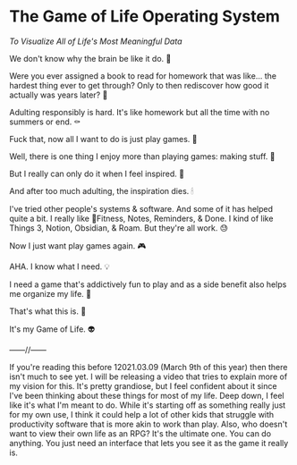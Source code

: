 # The Game of Life Operating System

_To Visualize All of Life's Most Meaningful Data_

We don't know why the brain be like it do. 🧠

Were you ever assigned a book to read for homework that was like... the hardest thing ever to get through? Only to then rediscover how good it actually was years later? 🤯

Adulting responsibly is hard. It's like homework but all the time with no summers or end. ⚰️

Fuck that, now all I want to do is just play games. 👾

Well, there is one thing I enjoy more than playing games: making stuff. 🦾

But I really can only do it when I feel inspired. 🌅

And after too much adulting, the inspiration dies. 🕯

I've tried other people's systems & software. And some of it has helped quite a bit. I really like Fitness, Notes, Reminders, & Done. I kind of like Things 3, Notion, Obsidian, & Roam. But they're all work. 😓

Now I just want play games again. 🎮

AHA. I know what I need. 💡

I need a game that's addictively fun to play and as a side benefit also helps me organize my life. 🥳

That's what this is. 🤖

It's my Game of Life. 👽

——//——

If you're reading this before 12021.03.09 (March 9th of this year) then there isn't much to see yet. I will be releasing a video that tries to explain more of my vision for this. It's pretty grandiose, but I feel confident about it since I've been thinking about these things for most of my life. Deep down, I feel like it's what I'm meant to do. While it's starting off as something really just for my own use, I think it could help a lot of other kids that struggle with productivity software that is more akin to work than play. Also, who doesn't want to view their own life as an RPG? It's the ultimate one. You can do anything. You just need an interface that lets you see it as the game it really is.
